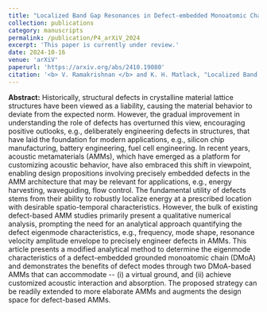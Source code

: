```yaml
---
title: "Localized Band Gap Resonances in Defect-embedded Monoatomic Chains"
collection: publications
category: manuscripts
permalink: /publication/P4_arXiV_2024
excerpt: 'This paper is currently under review.'
date: 2024-10-16
venue: 'arXiV'
paperurl: 'https://arxiv.org/abs/2410.19080'
citation: '<b> V. Ramakrishnan </b> and K. H. Matlack, "Localized Band Gap Resonances in Defect-embedded Monoatomic Chains", <i> arXiV </i>, 2410.19080 (2024).'
---
```


**Abstract:** Historically, structural defects in crystalline material lattice structures have been viewed as a liability, causing the material behavior to deviate from the expected norm. However, the gradual improvement in understanding the role of defects has overturned this view, encouraging positive outlooks, e.g., deliberately engineering defects in structures, that have laid the foundation for modern applications, e.g., silicon chip manufacturing, battery engineering, fuel cell engineering. In recent years, acoustic metamaterials (AMMs), which have emerged as a platform for customizing acoustic behavior, have also embraced this shift in viewpoint, enabling design propositions involving precisely embedded defects in the AMM architecture that may be relevant for applications, e.g., energy harvesting, waveguiding, flow control. The fundamental utility of defects stems from their ability to robustly localize energy at a prescribed location with desirable spatio-temporal characteristics. However, the bulk of existing defect-based AMM studies primarily present a qualitative numerical analysis, prompting the need for an analytical approach quantifying the defect eigenmode characteristics, e.g., frequency, mode shape, resonance velocity amplitude envelope to precisely engineer defects in AMMs. This article presents a modified analytical method to determine the eigenmode characteristics of a defect-embedded grounded monoatomic chain (DMoA) and demonstrates the benefits of defect modes through two DMoA-based AMMs that can accommodate -- (i) a virtual ground, and (ii) achieve customized acoustic interaction and absorption. The proposed strategy can be readily extended to more elaborate AMMs and augments the design space for defect-based AMMs.
